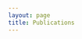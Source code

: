 ```yaml
---
layout: page
title: Publications
---
```


<!--
	J. Castro, J.M. N'obrega, and \textbf{\underline{R. Costa}},
	\textit{Computational framework to model the selective laser sintering process},
	\textbf{Materials} 17(8), 1845 (\textbf{15 pages}), 2024
	(\url{https://doi.org/10.3390/ma17081845 }).


	\textbf{\underline{R. Costa}}, S. Clain, G.J. Machado, J.M. N\'obrega, H. Beir\~ao da Veiga, and F. Crispo,
	\textit{Imposing general slip conditions on curved boundaries for 3D incompressible flows with a very high-order accurate finite volume scheme on polygonal meshes},
	\textbf{Computer Methods in Applied Mechanics and Engineering} 415, 116274 (\textbf{55 pages}), 2023
	(\url{https://doi.org/10.1016/j.cma.2023.116274}).


J. Castro, J.M. N\'obrega, and \textbf{\underline{R. Costa}},
	Computational modelling of the selective laser sintering process,
	\textbf{AIP Conference Proceedings} 2997(1), 050001 (\textbf{16 pages}), AIP Publishing, 2023
	(\url{https://doi.org/10.1063/5.0159825}).


	B. Ram\^oa, \textbf{\underline{R. Costa}}, F. Chinesta, and J.M. N\'obrega,
	\textit{A semi-automatic approach based on the method of manufactured solutions to assess the convergence order in OpenFOAM},
	\textbf{OpenFOAM Journal} 2, 148-165 (\textbf{18 pages}), 2022
	(\url{https://doi.org/10.51560/ofj.v2.75}).


	\textbf{\underline{R. Costa}}, S. Clain, G.J. Machado, and J.M. N\'obrega,
	\textit{Very high-order accurate finite volume method for the steady-state incompressible Navier-Stokes equations with polygonal meshes on arbitrary curved boundaries},
	\textbf{Computer Methods in Applied Mechanics and Engineering} 396, 115064 (\textbf{54 pages}), 2022
	(\url{https://doi.org/10.1016/j.cma.2022.115064}).
}
\seprule
\cvpaper{ijnme22}{
	\textbf{\underline{R. Costa}}, J.M. N\'obrega, S. Clain, and G.J. Machado,
	\textit{High-order accurate conjugate heat transfer solutions with a finite volume method in anisotropic meshes with application in polymer processing},
	\textbf{International Journal for Numerical Methods in Engineering} 123(4), 1146-1185 (\textbf{40 pages}), 2022
	(\url{https://doi.org/10.1002/nme.6892}).
}
\seprule
\cvpaper{jcp21}{
	\textbf{\underline{R. Costa}}, J.M. N\'obrega, S. Clain, and G.J. Machado,
	\textit{Efficient very high-order accurate polyhedral mesh finite volume scheme for 3D conjugate heat transfer problems in curved domains},
	\textbf{Journal of Computational Physics}, 445, 110604 (\textbf{49 pages}), 2021
	(\url{https://doi.org/10.1016/j.jcp.2021.110604}).
}
\seprule
\cvpaper{cmame19}{
	\textbf{\underline{R. Costa}}, J.M. N\'obrega, S. Clain, and G.J. Machado,
	\textit{Very high-order accurate polygonal mesh finite volume scheme for conjugate heat transfer problems with curved interfaces and imperfect contacts},
	\textbf{Computer Methods in Applied Mechanics and Engineering} 357, 112560 (\textbf{46 pages}), 2019
	(\url{https://doi.org/10.1016/j.cma.2019.07.029}).
	%(citations: 3 excluding self-citations: 2).
}
\seprule
\cvpaper{ijnme19}{
	\textbf{\underline{R. Costa}}, J.M. N\'obrega, S. Clain, G.J. Machado, and R. Loub\`ere,
	\textit{Very high-order accurate finite volume scheme for the convection-diffusion equation with general boundary conditions on arbitrary curved domains},
	\textbf{International Journal for Numerical Methods in Engineering} 117(2), 188-220 (\textbf{33 pages}), 2019
	(\url{https://doi.org/10.1002/nme.5953}).
	%(citations: 7, excluding self-citations: 6).
}
\seprule
\cvpaper{amm18}{
	\textbf{\underline{R. Costa}}, S. Clain, R. Loub\`ere, and G.J. Machado,
	\textit{Very high-order accurate finite volume scheme on curved boundaries for the two-dimensional steady-state convection-diffusion equation with Dirichlet condition},
	\textbf{Applied Mathematical Modelling} 54, 752-767 (\textbf{16 pages}), 2018
	(\url{https://doi.org/10.1016/j.apm.2017.10.016}).
	%(citations: 6, excluding self-citations: 4).
}
\seprule
\cvpaper{jcp17}{
	\textbf{\underline{R. Costa}}, S. Clain, and G.J. Machado,
	\textit{A sixth-order finite volume method for the steady-state incompressible Stokes equations on staggered unstructured meshes},
	\textbf{Journal of Computational Physics} 349, 501-527 (\textbf{27 pages}), 2017
	(\url{https://doi.org/10.1016/j.jcp.2017.07.047}).
	%(citations: 1, excluding self-citations: 0).
}
\seprule
\cvpaper{jsc17}{
	\textbf{\underline{R. Costa}}, S. Clain, G.J. Machado, and R. Loub\`ere,
	\textit{A very-high order accurate staggered finite volume scheme for the stationary incompressible Navier-Stokes and Euler equations on unstructured meshes},
	\textbf{Journal of Scientific Computing} 71, 1375-1411 (\textbf{37 pages}), 2017
	(\url{https://doi.org/10.1007/s10915-016-0348-9}).
	%(citations: 2, excluding self-citations: 1).
}
\seprule
\cvpaper{james16}{
	S. Clain, C. Reis, \textbf{\underline{R. Costa}}, J. Figueiredo, M.A. Baptista, and J. Miranda,
	\textit{Second-order finite volume with hydrostatic reconstruction for tsunami simulation},
	\textbf{Journal of Advances in Modeling Earth Systems} 8(4), 1691-1713 (\textbf{23 pages}), 2016
	(\url{https://doi.org/10.1002/2015MS000603}).
	%(citations: 8, excluding self-citations: 8).
}
\seprule
\cvpaper{ijamcs15}{
	\textbf{\underline{R. Costa}}, S. Clain, and G.J. Machado,
	\textit{Sixth-order finite volume method for the 1D biharmonic operator: application to the intramedullary nail simulation},
	\textbf{International Journal of Applied Mathematics and Computer Science} 25(3), 529-537 (\textbf{9 pages}), 2015
	(\url{https://doi.org/10.1515/amcs-2015-0039}).
	%(citations: 3, excluding self-citations: 3).
}
\seprule
\cvpaper{camwa14}{
	\textbf{\underline{R. Costa}}, S. Clain, and G.J. Machado,
	\textit{New cell-vertex reconstruction for finite volume scheme: application to the convection-diffusion-reaction equation},
	\textbf{Computers \& Mathematics with Applications} 68, 1229-1249 (\textbf{21 pages}), 2014
	(\url{https://doi.org/10.1016/j.camwa.2014.08.015}).
	%(citations: 7, excluding self-citations: 7).
}
\seprule
\cvpaper{lncs14}{
	\textbf{\underline{R. Costa}}, S. Clain, and G.J. Machado,
	\textit{Finite volume scheme based on cell-vertex reconstructions for anisotropic diffusion problems with discontinuous coefficients},
	In: B. Murgante et al. (eds.), Computational Science and Its Applications -- ICCSA 2014,
	\textbf{Lecture Notes in Computer Science} 8579, 87-102 (\textbf{16 pages}), Springer, 2014
	(\url{https://doi.org/10.1007/978-3-319-09144-0_7}).
	%(citations: 4, excluding self-citations: 4).
} -->
